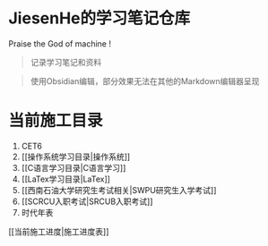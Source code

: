 # JiesenHe的学习笔记仓库

Praise the God of machine !

> 记录学习笔记和资料

> 使用Obsidian编辑，部分效果无法在其他的Markdown编辑器呈现

# 当前施工目录

1. CET6
2. [[操作系统学习目录|操作系统]]
3. [[C语言学习目录|C语言学习]]
4. [[LaTex学习目录|LaTex]]
5. [[西南石油大学研究生考试相关|SWPU研究生入学考试]]
6. [[SCRCU入职考试|SRCUB入职考试]]
7. 时代年表

[[当前施工进度|施工进度表]]
